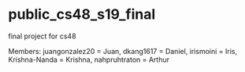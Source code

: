 # public_cs48_s19_final
final project for cs48

Members:
juangonzalez20 = Juan,
dkang1617 = Daniel,
irismoini = Iris,
Krishna-Nanda = Krishna, 
nahpruhtraton = Arthur
